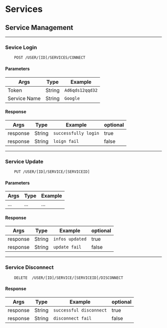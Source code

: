 # Services

## Service Management

---
### Sevice Login
```
    POST /USER/[ID]/SERVICES/CONNECT
```

#### Parameters
| Args         | Type        | Example                   |
| -----------  | ----------- | --------------------------|
| Token        | String      | `Ad6qds12qqd32`           |
| Service Name | String      | `Google`                  |

#### Response
| Args        | Type        | Example                   | optional |
| ----------- | ----------- | --------------------------|----------|
| response    | String      | `successfully login`      |   true   |
| response    | String      | `loign fail`              |   false  |

---
### Service Update

```
    PUT /USER/[ID]/SERVICE/[SERVICEID]
```

#### Parameters
| Args         | Type        | Example                   |
| -----------  | ----------- | --------------------------|
|     ...      |     ...     |  ...                      |

#### Response
| Args        | Type        | Example                   | optional |
| ----------- | ----------- | --------------------------|----------|
| response    | String      | `infos updated`           |   true   |
| response    | String      | `update fail`             |   false  |

---
### Service Disconnect

```
    DELETE  /USER/[ID]/SERVICE/[SERVICEID]/DISCONNECT
```

#### Response
| Args        | Type        | Example                   | optional |
| ----------- | ----------- | --------------------------|----------|
| response    | String      | `successful disconnect`   |   true   |
| response    | String      | `disconnect fail`         |   false  |
